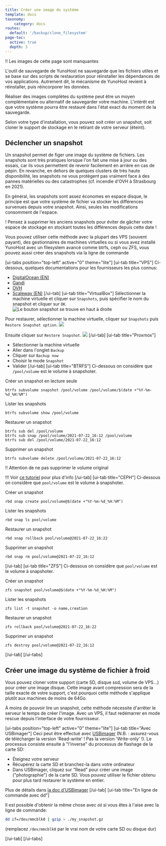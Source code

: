 ```yaml
---
title: Créer une image du système
template: docs
taxonomy:
    category: docs
routes:
  default: '/backup/clone_filesystem'
page-toc:
  active: true
  depth: 3
---
```


!! Les images de cette page sont manquantes

L'outil de sauvegarde de YunoHost ne sauvegarde que les fichiers utiles et se base sur des scripts de restauration pour réinstaller les dépendances de vos applications. Autrement dit, le mécanisme de YunoHost revient à réinstaller, puis réincorporer les données.

Réaliser des images complètes du système peut être un moyen complémentaire ou alternatif de sauvegarder votre machine. L'intérêt est que votre système pourra être restauré dans l'état exact du moment de la sauvegarde.

Selon votre type d'installation, vous pouvez soit créer un snapshot, soit cloner le support de stockage en le retirant de votre serveur (éteint).

## Déclencher un snapshot

Un snapshot permet de figer une image du système de fichiers. Les snapshots sont très pratiques lorsque l'on fait une mise à jour ou des essais, car ils vous permettent de revenir facilement en arrière en cas de pépin. En revanche, en dehors de quelques clusters de très haute disponibilité, les snapshots ne vous protègent pas vraiment face à des pannes matérielles ou des catastrophes (cf. incendie d'OVH à Strasbourg en 2021).

En général, les snapshots sont assez économes en espace disque, le principe est que votre système de fichier va stocker les différences survenues depuis votre snapshot. Ainsi, seules les modifications consomment de l'espace.

! Pensez à supprimer les anciens snapshots pour éviter de gâcher votre espace de stockage en stockant toutes les différences depuis cette date !

Vous pouvez utiliser cette méthode avec la plupart des VPS (souvent payant), des gestionnaires de machines virtuelles ou si vous avez installé YunoHost avec un filesystem avancé comme btrfs, ceph ou ZFS, vous pouvez aussi créer des snapshots via la ligne de commande

[ui-tabs position="top-left" active="0" theme="lite"]
[ui-tab title="VPS"]
Ci-dessous, quelques documentations pour les fournisseurs les plus connus:

- [DigitalOcean (EN)](https://docs.digitalocean.com/products/images/snapshots/)
- [Gandi](https://docs.gandi.net/fr/simple_hosting/operations_courantes/snapshots.html)
- [OVH](https://docs.ovh.com/fr/vps/snapshot-vps/)
- [Scaleway (EN)](https://www.scaleway.com/en/docs/backup-your-data-with-snapshots/)
[/ui-tab]
[ui-tab title="VirtualBox"]
Sélectionner la machine virtuelle et cliquer sur `Snapshots`, puis spécifier le nom du snapshot et cliquer sur `OK`.
![Le bouton snapshot se trouve en haut à droite](image://virtualbox-snapshot2.webp)

Pour restaurer, sélectionner la machine virtuelle, cliquer sur `Snapshots` puis `Restore Snapshot option`.
![](image://virtualbox-snapshot3.webp)

Ensuite cliquer sur `Restore Snapshot`.
![](image://virtualbox-snapshot4.webp)
[/ui-tab]
[ui-tab title="Proxmox"]

- Sélectionner la machine virtuelle
- Aller dans l'onglet `Backup`
- Cliquer sur `Backup now`
- Choisir le mode `Snapshot`
- Valider
[/ui-tab]
[ui-tab title="BTRFS"]
Ci-dessous on considère que `/pool/volume` est le volume à snapshoter.

Créer un snapshot en lecture seule

```
btrfs subvolume snapshot /pool/volume /pool/volume/$(date +"%Y-%m-%d_%H:%M")
```

Lister les snapshots

```
btrfs subvolume show /pool/volume
```

Restaurer un snapshot

```
btrfs sub del /pool/volume
btrfs sub snap /pool/volume/2021-07-22_16:12 /pool/volume
btrfs sub del /pool/volume/2021-07-22_16:12
```

Supprimer un snapshot

```
btrfs subvolume delete /pool/volume/2021-07-22_16:12
```

!! Attention de ne pas supprimer le volume original

!!! Voir [ce tutoriel](https://www.linux.com/training-tutorials/how-create-and-manage-btrfs-snapshots-and-rollbacks-linux-part-2/) pour plus d'info
[/ui-tab]
[ui-tab title="CEPH"]
Ci-dessous on considère que `pool/volume` est le volume à snapshoter.

Créer un snapshot

```
rbd snap create pool/volume@$(date +"%Y-%m-%d_%H:%M")
```

Lister les snapshots

```
rbd snap ls pool/volume
```

Restaurer un snapshot

```
rbd snap rollback pool/volume@2021-07-22_16:22
```

Supprimer un snapshot

```
rbd snap rm pool/volume@2021-07-22_16:12
```

[/ui-tab]
[ui-tab title="ZFS"]
Ci-dessous on considère que `pool/volume` est le volume à snapshoter.

Créer un snapshot

```
zfs snapshot pool/volume@$(date +"%Y-%m-%d_%H:%M")
```

Lister les snapshots

```
zfs list -t snapshot -o name,creation
```

Restaurer un snapshot

```
zfs rollback pool/volume@2021-07-22_16:22
```

Supprimer un snapshot

```
zfs destroy pool/volume@2021-07-22_16:12
```

[/ui-tab]
[/ui-tabs]

## Créer une image du système de fichier à froid

Vous pouvez cloner votre support (carte SD, disque ssd, volume de VPS...) pour créer une image disque. Cette image avant compression sera de la taille exacte de votre support, c'est pourquoi cette méthode s'applique plutôt aux machines de moins de 64Go.

À moins de pouvoir lire un snapshot, cette méthode nécessite d'arrêter le serveur le temps de créer l'image. Avec un VPS, il faut redémarrer en mode rescue depuis l'interface de votre fournisseur.

[ui-tabs position="top-left" active="0" theme="lite"]
[ui-tab title="Avec USBimager"]
Ceci peut être effectué avec [USBimager](https://bztsrc.gitlab.io/usbimager/) (N.B. : assurez-vous de télécharger la version 'Read-write' ! Pas la version 'Write-only' !). Le processus consiste ensuite à "l'inverse" du processus de flashage de la carte SD:

- Éteignez votre serveur
- Récupérez la carte SD et branchez-la dans votre ordinateur
- Dans USBimager, cliquez sur "Read" pour créer une image ("photographie") de la carte SD. Vous pouvez utiliser le fichier obtenu pour plus tard restaurer le système en entier.

Plus de détails dans [la doc d'USBimager](https://gitlab.com/bztsrc/usbimager/#creating-backup-image-file-from-device)
[/ui-tab]
[ui-tab title="En ligne de commande avec dd"]

Il est possible d'obtenir la même chose avec `dd` si vous êtes à l'aise avec la ligne de commande:

```bash
dd if=/dev/mmcblk0 | gzip > ./my_snapshot.gz
```

(remplacez `/dev/mmcblk0` par le vrai nom de votre carte SD ou disque dur)

[/ui-tab]
[/ui-tabs]
